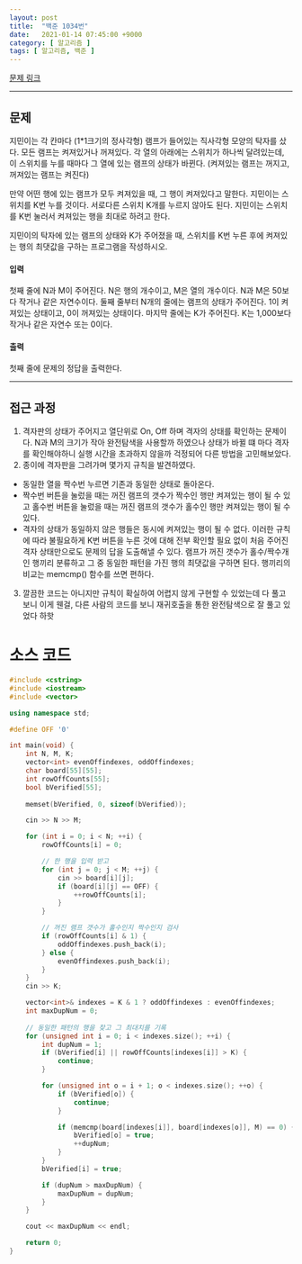 ```yaml
---
layout: post
title:  "백준 1034번"
date:   2021-01-14 07:45:00 +9000
category: [ 알고리즘 ]
tags: [ 알고리즘, 백준 ]
---
```


[문제 링크](https://www.acmicpc.net/problem/1034)

---

## 문제
지민이는 각 칸마다 (1*1크기의 정사각형) 램프가 들어있는 직사각형 모양의 탁자를 샀다. 모든 램프는 켜져있거나 꺼져있다. 각 열의 아래에는 스위치가 하나씩 달려있는데, 이 스위치를 누를 때마다 그 열에 있는 램프의 상태가 바뀐다. (켜져있는 램프는 꺼지고, 꺼져있는 램프는 켜진다)

만약 어떤 행에 있는 램프가 모두 켜져있을 때, 그 행이 켜져있다고 말한다. 지민이는 스위치를 K번 누를 것이다. 서로다른 스위치 K개를 누르지 않아도 된다. 지민이는 스위치를 K번 눌러서 켜져있는 행을 최대로 하려고 한다.

지민이의 탁자에 있는 램프의 상태와 K가 주어졌을 때, 스위치를 K번 누른 후에 켜져있는 행의 최댓값을 구하는 프로그램을 작성하시오.

#### 입력
첫째 줄에 N과 M이 주어진다. N은 행의 개수이고, M은 열의 개수이다. N과 M은 50보다 작거나 같은 자연수이다. 둘째 줄부터 N개의 줄에는 램프의 상태가 주어진다. 1이 켜져있는 상태이고, 0이 꺼져있는 상태이다. 마지막 줄에는 K가 주어진다. K는 1,000보다 작거나 같은 자연수 또는 0이다.

#### 출력
첫째 줄에 문제의 정답을 출력한다.

---

## 접근 과정
1. 격자판의 상태가 주어지고 열단위로 On, Off 하며 격자의 상태를 확인하는 문제이다. N과 M의 크기가 작아 완전탐색을 사용할까 하였으나 상태가 바뀔 떄 마다 격자를 확인해야하니 실행 시간을 초과하지 않을까 걱정되어 다른 방법을 고민해보았다.
2. 종이에 격자판을 그려가며 몇가지 규칙을 발견하였다.
 + 동일한 열을 짝수번 누르면 기존과 동일한 상태로 돌아온다.
 + 짝수번 버튼을 눌렀을 때는 꺼진 램프의 갯수가 짝수인 행만 켜져있는 행이 될 수 있고 홀수번 버튼을 눌렀을 때는 꺼진 램프의 갯수가 홀수인 행만 켜져있는 행이 될 수 있다.
 + 격자의 상태가 동일하지 않은 행들은 동시에 켜져있는 행이 될 수 없다.
이러한 규칙에 따라 불필요하게 K번 버튼을 누른 것에 대해 전부 확인할 필요 없이 처음 주어진 격자 상태만으로도 문제의 답을 도출해낼 수 있다. 램프가 꺼진 갯수가 홀수/짝수개인 행끼리 분류하고 그 중 동일한 패턴을 가진 행의 최댓값을 구하면 된다. 행끼리의 비교는 memcmp() 함수를 쓰면 편하다.
3. 깔끔한 코드는 아니지만 규칙이 확실하여 어렵지 않게 구현할 수 있었는데 다 풀고보니 이게 웬걸, 다른 사람의 코드를 보니 재귀호출을 통한 완전탐색으로 잘 풀고 있었다 하핫


# 소스 코드
```c++
#include <cstring>
#include <iostream>
#include <vector>

using namespace std;

#define OFF '0'

int main(void) {
    int N, M, K;
    vector<int> evenOffindexes, oddOffindexes;
    char board[55][55];
    int rowOffCounts[55];
    bool bVerified[55];
    
    memset(bVerified, 0, sizeof(bVerified));

    cin >> N >> M;

    for (int i = 0; i < N; ++i) {
        rowOffCounts[i] = 0;

        // 한 행을 입력 받고
        for (int j = 0; j < M; ++j) {
            cin >> board[i][j];
            if (board[i][j] == OFF) {
                ++rowOffCounts[i];
            }
        }

        // 꺼진 램프 갯수가 홀수인지 짝수인지 검사
        if (rowOffCounts[i] & 1) {
            oddOffindexes.push_back(i);
        } else {
            evenOffindexes.push_back(i);
        }
    }
    cin >> K;

    vector<int>& indexes = K & 1 ? oddOffindexes : evenOffindexes;
    int maxDupNum = 0;
    
    // 동일한 패턴의 행을 찾고 그 최대치를 기록
    for (unsigned int i = 0; i < indexes.size(); ++i) {
        int dupNum = 1;
        if (bVerified[i] || rowOffCounts[indexes[i]] > K) {
            continue;
        }

        for (unsigned int o = i + 1; o < indexes.size(); ++o) {
            if (bVerified[o]) {
                continue;
            }

            if (memcmp(board[indexes[i]], board[indexes[o]], M) == 0) {
                bVerified[o] = true;
                ++dupNum;
            }
        }
        bVerified[i] = true;

        if (dupNum > maxDupNum) {
            maxDupNum = dupNum;
        }
    }

    cout << maxDupNum << endl;

    return 0;
}
```